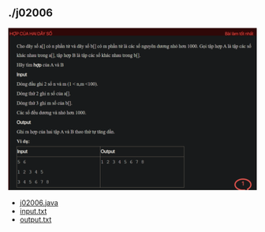 ## ./j02006
![alt text](image.png)

- [j02006.java](j02006.java)
- [input.txt](input.txt)
- [output.txt](output.txt)
